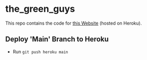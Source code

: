 # the_green_guys

This repo contains the code for [this Website](https://whispering-cliffs-54532.herokuapp.com) (hosted on Heroku).

## Deploy 'Main' Branch to Heroku
  * Run `git push heroku main`
